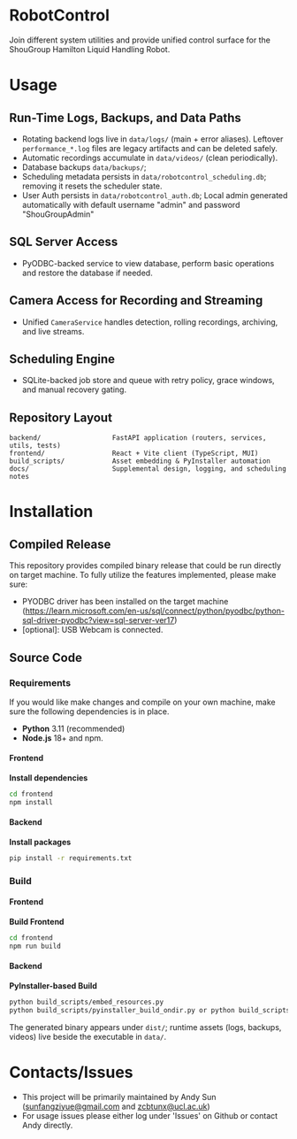 # RobotControl

Join different system utilities and provide unified control surface for the ShouGroup Hamilton Liquid Handling Robot.

# Usage

## Run-Time Logs, Backups, and Data Paths
- Rotating backend logs live in `data/logs/` (main + error aliases). Leftover `performance_*.log` files are legacy artifacts and can be deleted safely.
- Automatic recordings accumulate in `data/videos/` (clean periodically).
- Database backups `data/backups/`;
- Scheduling metadata persists in `data/robotcontrol_scheduling.db`; removing it resets the scheduler state.
- User Auth persists in `data/robotcontrol_auth.db`; Local admin generated automatically with default username "admin" and password "ShouGroupAdmin"

## SQL Server Access
- PyODBC-backed service to view database, perform basic operations and restore the database if needed.

## Camera Access for Recording and Streaming
- Unified `CameraService` handles detection, rolling recordings, archiving, and live streams.

## Scheduling Engine
- SQLite-backed job store and queue with retry policy, grace windows, and manual recovery gating.

## Repository Layout
```
backend/                  FastAPI application (routers, services, utils, tests)
frontend/                 React + Vite client (TypeScript, MUI)
build_scripts/            Asset embedding & PyInstaller automation
docs/                     Supplemental design, logging, and scheduling notes
```

# Installation

## Compiled Release

This repository provides compiled binary release that could be run directly on target machine. To fully utilize the features implemented, please make sure:
- PYODBC driver has been installed on the target machine (https://learn.microsoft.com/en-us/sql/connect/python/pyodbc/python-sql-driver-pyodbc?view=sql-server-ver17)
- [optional]: USB Webcam is connected.

## Source Code

### Requirements
If you would like make changes and compile on your own machine, make sure the following dependencies is in place. 
- **Python** 3.11 (recommended)
- **Node.js** 18+ and npm.

#### Frontend
**Install dependencies**
   ```bash
   cd frontend
   npm install
   ```

#### Backend
**Install packages**
   ```bash
pip install -r requirements.txt
   ```

### Build

#### Frontend
**Build Frontend**
   ```bash
   cd frontend
   npm run build
   ```

#### Backend
**PyInstaller-based Build**
   ```bash
python build_scripts/embed_resources.py
python build_scripts/pyinstaller_build_ondir.py or python build_scripts/pyinstaller_build_onefile.py
   ```
The generated binary appears under `dist/`; runtime assets (logs, backups, videos) live beside the executable in `data/`.

# Contacts/Issues

- This project will be primarily maintained by Andy Sun (sunfangziyue@gmail.com and zcbtunx@ucl.ac.uk)
- For usage issues please either log under 'Issues' on Github or contact Andy directly. 
